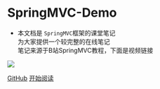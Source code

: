 

# **SpringMVC-Demo**

- 本文档是 ```SpringMVC```框架的课堂笔记<br>为大家提供一个较完整的在线笔记<br>笔记来源于B站SpringMVC教程，下面是视频链接



[![](https://res.mowangblog.top/img/2021/10/bilibili-video-orange)](https://www.bilibili.com/video/BV1Ry4y1574R)

[GitHub](https://github.com/mowangblog/SpringMVC-Demo)
[开始阅读](?id=spring-mvc-demo)